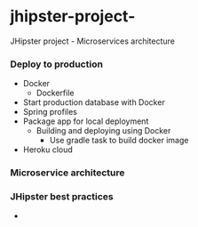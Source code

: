 # jhipster-project-
JHipster project - Microservices architecture





### Deploy to production 
+ Docker 
    + Dockerfile 
+ Start production database with Docker 
+ Spring profiles 
+ Package app for local deployment
    + Building and deploying using Docker 
        + Use gradle task to build docker image
+ Heroku cloud 

### Microservice architecture 




### JHipster best practices 
+ 



